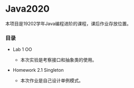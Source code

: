 # Java2020

本项目是19202学年Java编程进阶的课程，课后作业存放位置。

### 目录

- Lab 1 OO
  - 本次实验是考察接口和抽象类的使用。

- Homework 2.1 Singleton
  - 本次作业是自己设计单例模式。





